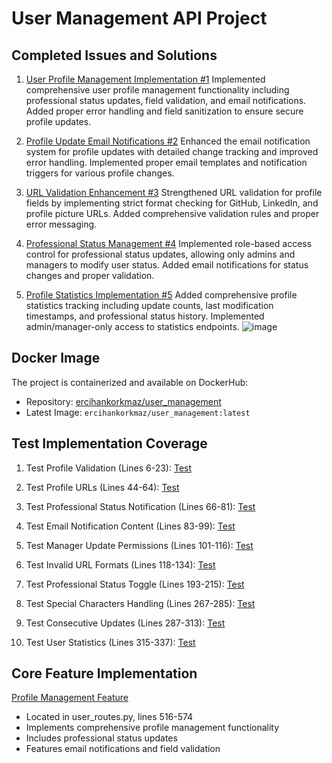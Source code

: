 # User Management API Project

## Completed Issues and Solutions
1. [User Profile Management Implementation #1](https://github.com/ErcihanK/user_management/issues/1)
   Implemented comprehensive user profile management functionality including professional status updates, field validation, and email notifications. Added proper error handling and field sanitization to ensure secure profile updates.

2. [Profile Update Email Notifications #2](https://github.com/ErcihanK/user_management/issues/2)
   Enhanced the email notification system for profile updates with detailed change tracking and improved error handling. Implemented proper email templates and notification triggers for various profile changes.

3. [URL Validation Enhancement #3](https://github.com/ErcihanK/user_management/issues/3)
   Strengthened URL validation for profile fields by implementing strict format checking for GitHub, LinkedIn, and profile picture URLs. Added comprehensive validation rules and proper error messaging.

4. [Professional Status Management #4](https://github.com/ErcihanK/user_management/issues/4)
   Implemented role-based access control for professional status updates, allowing only admins and managers to modify user status. Added email notifications for status changes and proper validation.

5. [Profile Statistics Implementation #5](https://github.com/ErcihanK/user_management/issues/5)
   Added comprehensive profile statistics tracking including update counts, last modification timestamps, and professional status history. Implemented admin/manager-only access to statistics endpoints.
![image](https://github.com/user-attachments/assets/3b23ae95-3622-4907-8306-8e61d7737f19)

## Docker Image
The project is containerized and available on DockerHub:
- Repository: [ercihankorkmaz/user_management](https://hub.docker.com/repository/docker/ercihankorkmaz/user_management)
- Latest Image: `ercihankorkmaz/user_management:latest`

## Test Implementation Coverage
1. Test Profile Validation (Lines 6-23):
[Test](https://github.com/ErcihanK/user_management/blob/main/tests/test_api/test_profile_management.py#L6-L23)

2. Test Profile URLs (Lines 44-64):
[Test](https://github.com/ErcihanK/user_management/blob/main/tests/test_api/test_profile_management.py#L39-L56)

3. Test Professional Status Notification (Lines 66-81):
[Test](https://github.com/ErcihanK/user_management/blob/main/tests/test_api/test_profile_management.py#L57-L70)

4. Test Email Notification Content (Lines 83-99):
[Test](https://github.com/ErcihanK/user_management/blob/main/tests/test_api/test_profile_management.py#L83-L99)

5. Test Manager Update Permissions (Lines 101-116):
[Test](https://github.com/ErcihanK/user_management/blob/main/tests/test_api/test_profile_management.py#L89-L101)

6. Test Invalid URL Formats (Lines 118-134):
[Test](https://github.com/ErcihanK/user_management/blob/main/tests/test_api/test_profile_management.py#L104-L117)

7. Test Professional Status Toggle (Lines 193-215):
[Test](https://github.com/ErcihanK/user_management/blob/main/tests/test_api/test_profile_management.py#L242-L263)

8. Test Special Characters Handling (Lines 267-285):
[Test](https://github.com/ErcihanK/user_management/blob/main/tests/test_api/test_profile_management.py#L316-L333)

9. Test Consecutive Updates (Lines 287-313):
[Test](https://github.com/ErcihanK/user_management/blob/main/tests/test_api/test_profile_management.py#335-L358)

10. Test User Statistics (Lines 315-337):
[Test ](https://github.com/ErcihanK/user_management/blob/main/tests/test_api/test_profile_management.py#L376-L397)

## Core Feature Implementation
[Profile Management Feature](https://github.com/ErcihanK/user_management/blob/main/app/routers/user_routes.py#L516-L574)
- Located in user_routes.py, lines 516-574
- Implements comprehensive profile management functionality
- Includes professional status updates
- Features email notifications and field validation

